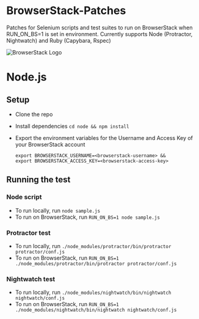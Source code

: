 # BrowserStack-Patches

Patches for Selenium scripts and test suites to run on BrowserStack when RUN_ON_BS=1 is set in environment.
Currently supports Node (Protractor, Nightwatch) and Ruby (Capybara, Rspec)

![BrowserStack Logo](https://d98b8t1nnulk5.cloudfront.net/production/images/layout/logo-header.png?1469004780)

# Node.js

## Setup
* Clone the repo
* Install dependencies `cd node && npm install`
* Export the environment variables for the Username and Access Key of your BrowserStack account
  
  ```
  export BROWSERSTACK_USERNAME=<browserstack-username> &&
  export BROWSERSTACK_ACCESS_KEY=<browserstack-access-key>
  ```

## Running the test

### Node script
- To run locally, run `node sample.js`
- To run on BrowserStack, run `RUN_ON_BS=1 node sample.js`

### Protractor test
- To run locally, run `./node_modules/protractor/bin/protractor protractor/conf.js`
- To run on BrowserStack, run `RUN_ON_BS=1 ./node_modules/protractor/bin/protractor protractor/conf.js`

### Nightwatch test
- To run locally, run `./node_modules/nightwatch/bin/nightwatch nightwatch/conf.js`
- To run on BrowserStack, run `RUN_ON_BS=1 ./node_modules/nightwatch/bin/nightwatch nightwatch/conf.js`

